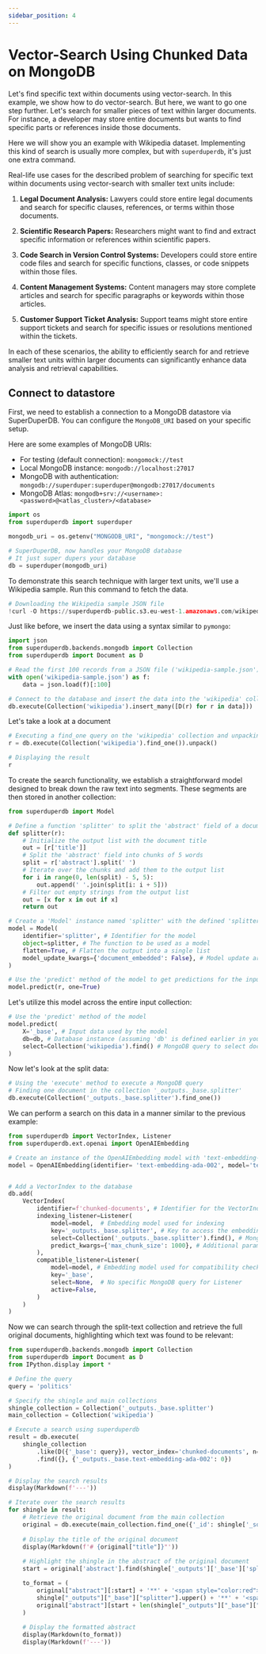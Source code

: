 ```yaml
---
sidebar_position: 4
---
```


# Vector-Search Using Chunked Data on MongoDB

Let's find specific text within documents using vector-search. In this
example, we show how to do vector-search. But here, we want to go one
step further. Let's search for smaller pieces of text within larger
documents. For instance, a developer may store entire documents but
wants to find specific parts or references inside those documents.

Here we will show you an example with Wikipedia dataset. Implementing
this kind of search is usually more complex, but with `superduperdb`,
it's just one extra command.

Real-life use cases for the described problem of searching for specific
text within documents using vector-search with smaller text units
include:

1.  **Legal Document Analysis:** Lawyers could store entire legal
    documents and search for specific clauses, references, or terms
    within those documents.

2.  **Scientific Research Papers:** Researchers might want to find and
    extract specific information or references within scientific papers.

3.  **Code Search in Version Control Systems:** Developers could store
    entire code files and search for specific functions, classes, or
    code snippets within those files.

4.  **Content Management Systems:** Content managers may store complete
    articles and search for specific paragraphs or keywords within those
    articles.

5.  **Customer Support Ticket Analysis:** Support teams might store
    entire support tickets and search for specific issues or resolutions
    mentioned within the tickets.

In each of these scenarios, the ability to efficiently search for and
retrieve smaller text units within larger documents can significantly
enhance data analysis and retrieval capabilities.


## Connect to datastore

First, we need to establish a connection to a MongoDB datastore via
SuperDuperDB. You can configure the `MongoDB_URI` based on your specific
setup.

Here are some examples of MongoDB URIs:

-   For testing (default connection): `mongomock://test`
-   Local MongoDB instance: `mongodb://localhost:27017`
-   MongoDB with authentication:
    `mongodb://superduper:superduper@mongodb:27017/documents`
-   MongoDB Atlas:
    `mongodb+srv://<username>:<password>@<atlas_cluster>/<database>`


``` python
import os
from superduperdb import superduper

mongodb_uri = os.getenv("MONGODB_URI", "mongomock://test")

# SuperDuperDB, now handles your MongoDB database
# It just super dupers your database 
db = superduper(mongodb_uri)
```

To demonstrate this search technique with larger text units, we'll use a Wikipedia sample. Run this command to fetch the data.

``` python
# Downloading the Wikipedia sample JSON file
!curl -O https://superduperdb-public.s3.eu-west-1.amazonaws.com/wikipedia-sample.json
```

Just like before, we insert the data using a syntax similar to
`pymongo`:

``` python
import json
from superduperdb.backends.mongodb import Collection
from superduperdb import Document as D

# Read the first 100 records from a JSON file ('wikipedia-sample.json')
with open('wikipedia-sample.json') as f:
    data = json.load(f)[:100]

# Connect to the database and insert the data into the 'wikipedia' collection. 'D(r)' converts each record 'r' into a 'Document' object before insertion
db.execute(Collection('wikipedia').insert_many([D(r) for r in data]))
```

Let's take a look at a document

``` python
# Executing a find_one query on the 'wikipedia' collection and unpacking the result
r = db.execute(Collection('wikipedia').find_one()).unpack()

# Displaying the result
r
```

To create the search functionality, we establish a straightforward model designed to break down the raw text into segments. These segments are then stored in another collection:

``` python
from superduperdb import Model

# Define a function 'splitter' to split the 'abstract' field of a document into chunks.
def splitter(r):
    # Initialize the output list with the document title
    out = [r['title']]
    # Split the 'abstract' field into chunks of 5 words
    split = r['abstract'].split(' ')
    # Iterate over the chunks and add them to the output list
    for i in range(0, len(split) - 5, 5):
        out.append(' '.join(split[i: i + 5]))
    # Filter out empty strings from the output list
    out = [x for x in out if x]
    return out

# Create a 'Model' instance named 'splitter' with the defined 'splitter' function
model = Model(
    identifier='splitter', # Identifier for the model
    object=splitter, # The function to be used as a model
    flatten=True, # Flatten the output into a single list
    model_update_kwargs={'document_embedded': False}, # Model update arguments
)

# Use the 'predict' method of the model to get predictions for the input 'r'. one=true indicates that we only want one output to check!
model.predict(r, one=True)
```

Let's utilize this model across the entire input collection:

``` python
# Use the 'predict' method of the model
model.predict(
    X='_base', # Input data used by the model 
    db=db, # Database instance (assuming 'db' is defined earlier in your code)
    select=Collection('wikipedia').find() # MongoDB query to select documents from the 'wikipedia' collection
)
```
Now let's look at the split data:

``` python
# Using the 'execute' method to execute a MongoDB query
# Finding one document in the collection '_outputs._base.splitter'
db.execute(Collection('_outputs._base.splitter').find_one())
```

We can perform a search on this data in a manner similar to the previous
example:


``` python
from superduperdb import VectorIndex, Listener
from superduperdb.ext.openai import OpenAIEmbedding

# Create an instance of the OpenAIEmbedding model with 'text-embedding-ada-002'
model = OpenAIEmbedding(identifier= 'text-embedding-ada-002', model='text-embedding-ada-002')


# Add a VectorIndex to the database
db.add(
    VectorIndex(
        identifier=f'chunked-documents', # Identifier for the VectorIndex
        indexing_listener=Listener(
            model=model,  # Embedding model used for indexing
            key='_outputs._base.splitter', # Key to access the embeddings in the database
            select=Collection('_outputs._base.splitter').find(), # MongoDB query to select documents for indexing
            predict_kwargs={'max_chunk_size': 1000}, # Additional parameters for the model's predict method like chunk size
        ),
        compatible_listener=Listener(
            model=model, # Embedding model used for compatibility checking
            key='_base', 
            select=None,  # No specific MongoDB query for Listener
            active=False, 
        )
    )
)
```

Now we can search through the split-text collection and retrieve the
full original documents, highlighting which text was found to be
relevant:

``` python
from superduperdb.backends.mongodb import Collection
from superduperdb import Document as D
from IPython.display import *

# Define the query
query = 'politics'

# Specify the shingle and main collections
shingle_collection = Collection('_outputs._base.splitter')
main_collection = Collection('wikipedia')

# Execute a search using superduperdb
result = db.execute(
    shingle_collection
        .like(D({'_base': query}), vector_index='chunked-documents', n=5)
        .find({}, {'_outputs._base.text-embedding-ada-002': 0})
)

# Display the search results
display(Markdown(f'---'))

# Iterate over the search results
for shingle in result:
    # Retrieve the original document from the main collection
    original = db.execute(main_collection.find_one({'_id': shingle['_source']}))
    
    # Display the title of the original document
    display(Markdown(f'# {original["title"]}"'))
    
    # Highlight the shingle in the abstract of the original document
    start = original['abstract'].find(shingle['_outputs']['_base']['splitter'])

    to_format = (
        original["abstract"][:start] + '**' + '<span style="color:red">' +
        shingle["_outputs"]["_base"]["splitter"].upper() + '**' + '<span style="color:black">' +
        original["abstract"][start + len(shingle["_outputs"]["_base"]["splitter"]):]
    )
    
    # Display the formatted abstract
    display(Markdown(to_format))
    display(Markdown(f'---'))
```
